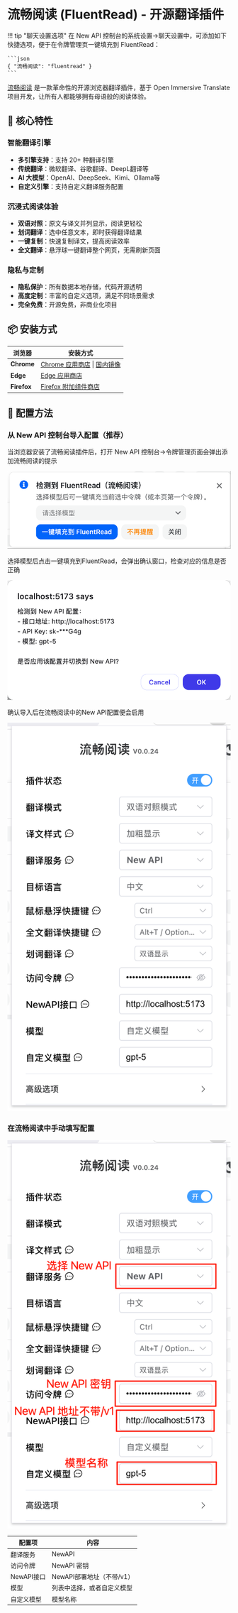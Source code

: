 # 流畅阅读 (FluentRead) - 开源翻译插件

!!! tip "聊天设置选项"
    在 New API 控制台的系统设置->聊天设置中，可添加如下快捷选项，便于在令牌管理页一键填充到 FluentRead：

    ```json
    { "流畅阅读": "fluentread" }
    ```

[流畅阅读](https://github.com/Bistutu/FluentRead) 是一款革命性的开源浏览器翻译插件，基于 Open Immersive Translate 项目开发，让所有人都能够拥有母语般的阅读体验。

## 🌟 核心特性

### 智能翻译引擎
- **多引擎支持**：支持 20+ 种翻译引擎
- **传统翻译**：微软翻译、谷歌翻译、DeepL翻译等
- **AI 大模型**：OpenAI、DeepSeek、Kimi、Ollama等
- **自定义引擎**：支持自定义翻译服务配置

### 沉浸式阅读体验
- **双语对照**：原文与译文并列显示，阅读更轻松
- **划词翻译**：选中任意文本，即时获得翻译结果
- **一键复制**：快速复制译文，提高阅读效率
- **全文翻译**：悬浮球一键翻译整个网页，无需刷新页面

### 隐私与定制
- **隐私保护**：所有数据本地存储，代码开源透明
- **高度定制**：丰富的自定义选项，满足不同场景需求
- **完全免费**：开源免费，非商业化项目

## 📦 安装方式

| 浏览器 | 安装方式 |
|--------|----------|
| **Chrome** | [Chrome 应用商店](https://chromewebstore.google.com/detail/%E6%B5%81%E7%95%85%E9%98%85%E8%AF%BB/djnlaiohfaaifbibleebjggkghlmcpcj?hl=zh-CN&authuser=0) \| [国内镜像](https://www.crxsoso.com/webstore/detail/djnlaiohfaaifbibleebjggkghlmcpcj) |
| **Edge** | [Edge 应用商店](https://microsoftedge.microsoft.com/addons/detail/%E6%B5%81%E7%95%85%E9%98%85%E8%AF%BB/kakgmllfpjldjhcnkghpplmlbnmcoflp?hl=zh-CN) |
| **Firefox** | [Firefox 附加组件商店](https://addons.mozilla.org/zh-CN/firefox/addon/%E6%B5%81%E7%95%85%E9%98%85%E8%AF%BB/) |

## 🚀 配置方法

### 从 New API 控制台导入配置（推荐）

当浏览器安装了流畅阅读插件后，打开 New API 控制台->令牌管理页面会弹出添加流畅阅读的提示

![添加提示](../assets/fluentread/hint.png)

选择模型后点击一键填充到FluentRead，会弹出确认窗口，检查对应的信息是否正确

![确认](../assets/fluentread/confirm.png)

确认导入后在流畅阅读中的New API配置便会启用

![配置结果](../assets/fluentread/fluentread.png)

### 在流畅阅读中手动填写配置

![手动配置](../assets/fluentread/configuration.png)

| 配置项 | 内容 |
|--------|----------|
| 翻译服务 | NewAPI |
| 访问令牌 | NewAPI 密钥 |
| NewAPI接口 | NewAPI部署地址（不带/v1） |
| 模型 | 列表中选择，或者自定义模型 |
| 自定义模型 | 模型名称 |



